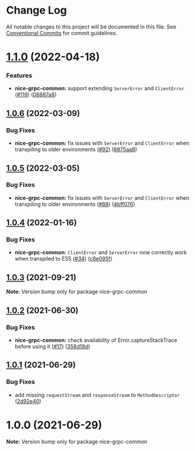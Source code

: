 # Change Log

All notable changes to this project will be documented in this file.
See [Conventional Commits](https://conventionalcommits.org) for commit guidelines.

# [1.1.0](https://github.com/deeplay-io/nice-grpc/compare/nice-grpc-common@1.0.6...nice-grpc-common@1.1.0) (2022-04-18)


### Features

* **nice-grpc-common:** support extending `ServerError` and `ClientError` ([#119](https://github.com/deeplay-io/nice-grpc/issues/119)) ([08887a8](https://github.com/deeplay-io/nice-grpc/commit/08887a82f081b1c52da74b39ca54ae053b4a21aa))





## [1.0.6](https://github.com/deeplay-io/nice-grpc/compare/nice-grpc-common@1.0.5...nice-grpc-common@1.0.6) (2022-03-09)


### Bug Fixes

* **nice-grpc-common:** fix issues with `ServerError` and `ClientError` when transpiling to older environments ([#92](https://github.com/deeplay-io/nice-grpc/issues/92)) ([8875aa8](https://github.com/deeplay-io/nice-grpc/commit/8875aa86bc505dfe0e347b4851e30114fa7dadc8))





## [1.0.5](https://github.com/deeplay-io/nice-grpc/compare/nice-grpc-common@1.0.4...nice-grpc-common@1.0.5) (2022-03-05)


### Bug Fixes

* **nice-grpc-common:** fix issues with `ServerError` and `ClientError` when transpiling to older environments ([#88](https://github.com/deeplay-io/nice-grpc/issues/88)) ([4bff076](https://github.com/deeplay-io/nice-grpc/commit/4bff076ebf49c41f88a4af570c9a04e7549b5719))





## [1.0.4](https://github.com/deeplay-io/nice-grpc/compare/nice-grpc-common@1.0.3...nice-grpc-common@1.0.4) (2022-01-16)


### Bug Fixes

* **nice-grpc-common:** `ClientError` and `ServerError` now correctly work when transpiled to ES5 ([#34](https://github.com/deeplay-io/nice-grpc/issues/34)) ([c8e095f](https://github.com/deeplay-io/nice-grpc/commit/c8e095f1f2d81d57b319714d88d9182cf301bcca))





## [1.0.3](https://github.com/deeplay-io/nice-grpc/compare/nice-grpc-common@1.0.2...nice-grpc-common@1.0.3) (2021-09-21)

**Note:** Version bump only for package nice-grpc-common





## [1.0.2](https://github.com/deeplay-io/nice-grpc/compare/nice-grpc-common@1.0.1...nice-grpc-common@1.0.2) (2021-06-30)


### Bug Fixes

* **nice-grpc-common:** check availability of Error.captureStackTrace before using it ([#17](https://github.com/deeplay-io/nice-grpc/issues/17)) ([358d18d](https://github.com/deeplay-io/nice-grpc/commit/358d18d7c6c8ee564a6035554b7cd131561e61e9))





## [1.0.1](https://github.com/deeplay-io/nice-grpc/compare/nice-grpc-common@1.0.0...nice-grpc-common@1.0.1) (2021-06-29)


### Bug Fixes

* add missing `requestStream` and `responseStream` to `MethodDescriptor` ([2d92e40](https://github.com/deeplay-io/nice-grpc/commit/2d92e40564f646d80dccbde6e5cda6a8eadf4ba3))





# 1.0.0 (2021-06-29)

**Note:** Version bump only for package nice-grpc-common
